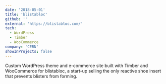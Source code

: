 ```yaml
---
date: '2018-05-01'
title: 'blistabloc'
github: ''
external: 'https://blistabloc.com/'
tech:
  - WordPress
  - Timber
  - WooCommerce
company: 'CERN'
showInProjects: false
---
```


Custom WordPress theme and e-commerce site built with Timber and WooCommerce for blistabloc, a start-up selling the only reactive shoe insert that prevents blisters from forming.
